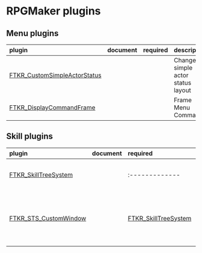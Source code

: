 # RPGMaker plugins

## Menu plugins

| plugin     | document    | required |description  |
|:-----------|:-----------:|:-------------|:-------------|
| [FTKR_CustomSimpleActorStatus](FTKR_CustomSimpleActorStatus.js) | | | Change the simple actor status layout |
| [FTKR_DisplayCommandFrame](FTKR_DisplayCommandFrame.js) | | | Frame Menu Command |

## Skill plugins

| plugin     | document    | required | description  |
|:-----------|:-----------:|:-------------|:-------------|
| [FTKR_SkillTreeSystem](FTKR_SkillTreeSystem.js) | |:-------------| Tree-type Skill Learning System |
| [FTKR_STS_CustomWindow](FTKR_STS_CustomWindow.js) | | [FTKR_SkillTreeSystem](FTKR_SkillTreeSystem.js) | Change the window layout of Tree-type Skill Learning System |
